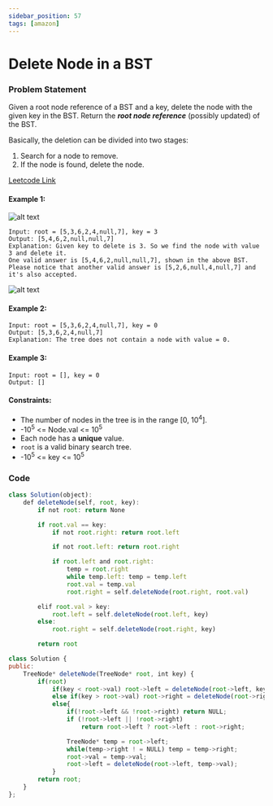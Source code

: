 ```yaml
---
sidebar_position: 57
tags: [amazon]
---
```


# Delete Node in a BST

### Problem Statement

Given a root node reference of a BST and a key, delete the node with the given key in the BST. Return the **_root node reference_** (possibly updated) of the BST.

Basically, the deletion can be divided into two stages:

1. Search for a node to remove.
2. If the node is found, delete the node.

[Leetcode Link](https://leetcode.com/problems/delete-node-in-a-bst)

#### Example 1:

![alt text](https://assets.leetcode.com/uploads/2020/09/04/del_node_1.jpg)

```
Input: root = [5,3,6,2,4,null,7], key = 3
Output: [5,4,6,2,null,null,7]
Explanation: Given key to delete is 3. So we find the node with value 3 and delete it.
One valid answer is [5,4,6,2,null,null,7], shown in the above BST.
Please notice that another valid answer is [5,2,6,null,4,null,7] and it's also accepted.
```

![alt text](https://assets.leetcode.com/uploads/2020/09/04/del_node_supp.jpg)

#### Example 2:

```
Input: root = [5,3,6,2,4,null,7], key = 0
Output: [5,3,6,2,4,null,7]
Explanation: The tree does not contain a node with value = 0.
```

#### Example 3:

```
Input: root = [], key = 0
Output: []
```

#### Constraints:

- The number of nodes in the tree is in the range [0, 10<sup>4</sup>].
- -10<sup>5</sup> <= Node.val <= 10<sup>5</sup>
- Each node has a **unique** value.
- `root` is a valid binary search tree.
- -10<sup>5</sup> <= key <= 10<sup>5</sup>

### Code

```jsx title="Python"
class Solution(object):
    def deleteNode(self, root, key):
        if not root: return None

        if root.val == key:
            if not root.right: return root.left

            if not root.left: return root.right

            if root.left and root.right:
                temp = root.right
                while temp.left: temp = temp.left
                root.val = temp.val
                root.right = self.deleteNode(root.right, root.val)

        elif root.val > key:
            root.left = self.deleteNode(root.left, key)
        else:
            root.right = self.deleteNode(root.right, key)

        return root

```

```jsx title="C++"
class Solution {
public:
    TreeNode* deleteNode(TreeNode* root, int key) {
        if(root)
            if(key < root->val) root->left = deleteNode(root->left, key);
            else if(key > root->val) root->right = deleteNode(root->right, key);
            else{
                if(!root->left && !root->right) return NULL;
                if (!root->left || !root->right)
                    return root->left ? root->left : root->right;

                TreeNode* temp = root->left;
                while(temp->right ! = NULL) temp = temp->right;
                root->val = temp->val;
                root->left = deleteNode(root->left, temp->val);
            }
        return root;
    }
};
```
